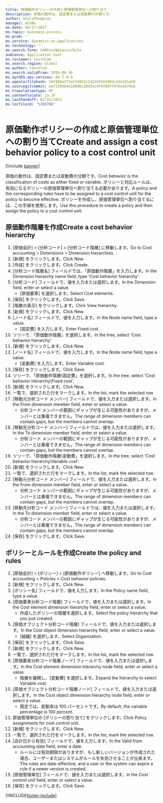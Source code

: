 ```yaml
---
title: 原価動作ポリシーの作成と原価管理単位への割り当て
description: 原価の動作は、固定費または変動費の分類です。
author: ShylaThompson
manager: AnnBe
ms.date: 06/27/2017
ms.topic: business-process
ms.prod: ''
ms.service: dynamics-ax-applications
ms.technology: ''
ms.search.form: CAMCostBehaviorRule
audience: Application User
ms.reviewer: roschlom
ms.search.region: Global
ms.author: roschlom
ms.search.validFrom: 2016-06-30
ms.dyn365.ops.version: AX 7.0.0
ms.openlocfilehash: 58f888a373af33832c24518fbb5483c3de2d1a58
ms.sourcegitcommit: eaf330dbee1db96c20d5ac479f007747bea079eb
ms.translationtype: HT
ms.contentlocale: ja-JP
ms.lasthandoff: 02/15/2021
ms.locfileid: "5208706"
---
```

# <a name="create-and-assign-a-cost-behavior-policy-to-a-cost-control-unit"></a><span data-ttu-id="e8148-103">原価動作ポリシーの作成と原価管理単位への割り当て</span><span class="sxs-lookup"><span data-stu-id="e8148-103">Create and assign a cost behavior policy to a cost control unit</span></span>

[!include [banner](../../includes/banner.md)]

<span data-ttu-id="e8148-104">原価の動作は、固定費または変動費の分類です。</span><span class="sxs-lookup"><span data-stu-id="e8148-104">Cost behavior is the classification of costs as either fixed or variable.</span></span> <span data-ttu-id="e8148-105">ポリシーと対応ルールは、有効になるポリシーの原価管理単位へ割り当てる必要があります。</span><span class="sxs-lookup"><span data-stu-id="e8148-105">A policy and the corresponding rules have to be assigned to a cost control unit for the policy to become effective.</span></span> <span data-ttu-id="e8148-106">ポリシーを作成し、原価管理単位へ割り当てるには、この手順を使用します。</span><span class="sxs-lookup"><span data-stu-id="e8148-106">Use this procedure to create a policy and then assign the policy to a cost control unit.</span></span>


## <a name="create-a-cost-behavior-hierarchy"></a><span data-ttu-id="e8148-107">原価動作階層を作成</span><span class="sxs-lookup"><span data-stu-id="e8148-107">Create a cost behavior hierarchy</span></span>
1. <span data-ttu-id="e8148-108">[原価会計] > [分析コード] > [分析コード階層] に移動します。</span><span class="sxs-lookup"><span data-stu-id="e8148-108">Go to Cost accounting > Dimensions > Dimension hierarchies.</span></span>
2. <span data-ttu-id="e8148-109">[新規] をクリックします。</span><span class="sxs-lookup"><span data-stu-id="e8148-109">Click New.</span></span>
3. <span data-ttu-id="e8148-110">[作成] をクリックします。</span><span class="sxs-lookup"><span data-stu-id="e8148-110">Click Create.</span></span>
4. <span data-ttu-id="e8148-111">[分析コード階層名] フィールドでは、「原価動作階層」を入力します。</span><span class="sxs-lookup"><span data-stu-id="e8148-111">In the Dimension hierarchy name field, type 'Cost behavior hierarchy'.</span></span>
5. <span data-ttu-id="e8148-112">[分析コード] フィールドで、値を入力または選択します。</span><span class="sxs-lookup"><span data-stu-id="e8148-112">In the Dimension field, enter or select a value.</span></span>
    * <span data-ttu-id="e8148-113">[原価要素] を選択します。</span><span class="sxs-lookup"><span data-stu-id="e8148-113">Select Cost elements.</span></span>  
6. <span data-ttu-id="e8148-114">[保存] をクリックします。</span><span class="sxs-lookup"><span data-stu-id="e8148-114">Click Save.</span></span>
7. <span data-ttu-id="e8148-115">[階層の表示] をクリックします。</span><span class="sxs-lookup"><span data-stu-id="e8148-115">Click View hierarchy.</span></span>
8. <span data-ttu-id="e8148-116">[新規] をクリックします。</span><span class="sxs-lookup"><span data-stu-id="e8148-116">Click New.</span></span>
9. <span data-ttu-id="e8148-117">[ノード名] フィールドで、値を入力します。</span><span class="sxs-lookup"><span data-stu-id="e8148-117">In the Node name field, type a value.</span></span>
    * <span data-ttu-id="e8148-118">[固定費] を入力します。</span><span class="sxs-lookup"><span data-stu-id="e8148-118">Enter Fixed cost.</span></span>  
10. <span data-ttu-id="e8148-119">ツリーで、「原価動作階層」を選択します。</span><span class="sxs-lookup"><span data-stu-id="e8148-119">In the tree, select 'Cost behavior hierarchy'.</span></span>
11. <span data-ttu-id="e8148-120">[新規] をクリックします。</span><span class="sxs-lookup"><span data-stu-id="e8148-120">Click New.</span></span>
12. <span data-ttu-id="e8148-121">[ノード名] フィールドで、値を入力します。</span><span class="sxs-lookup"><span data-stu-id="e8148-121">In the Node name field, type a value.</span></span>
    * <span data-ttu-id="e8148-122">[変動費] を入力します。</span><span class="sxs-lookup"><span data-stu-id="e8148-122">Enter Variable cost.</span></span>  
13. <span data-ttu-id="e8148-123">[保存] をクリックします。</span><span class="sxs-lookup"><span data-stu-id="e8148-123">Click Save.</span></span>
14. <span data-ttu-id="e8148-124">ツリーで、「原価動作階層\固定費」を選択します。</span><span class="sxs-lookup"><span data-stu-id="e8148-124">In the tree, select 'Cost behavior hierarchy\Fixed cost'.</span></span>
15. <span data-ttu-id="e8148-125">[新規] をクリックします。</span><span class="sxs-lookup"><span data-stu-id="e8148-125">Click New.</span></span>
16. <span data-ttu-id="e8148-126">一覧で、選択された行をマークします。</span><span class="sxs-lookup"><span data-stu-id="e8148-126">In the list, mark the selected row.</span></span>
17. <span data-ttu-id="e8148-127">[移動元分析コード メンバー] フィールドで、値を入力または選択します。</span><span class="sxs-lookup"><span data-stu-id="e8148-127">In the From dimension member field, enter or select a value.</span></span>
    * <span data-ttu-id="e8148-128">分析コード メンバーの範囲にギャップが生じる可能性がありますが、メンバーとは重複できません。</span><span class="sxs-lookup"><span data-stu-id="e8148-128">The range of dimension members can contain gaps, but the members cannot overlap.</span></span>  
18. <span data-ttu-id="e8148-129">[移動先分析コード メンバー] フィールドでは、値を入力または選択します。</span><span class="sxs-lookup"><span data-stu-id="e8148-129">In the To dimension member field, enter or select a value.</span></span>
    * <span data-ttu-id="e8148-130">分析コード メンバーの範囲にギャップが生じる可能性がありますが、メンバーとは重複できません。</span><span class="sxs-lookup"><span data-stu-id="e8148-130">The range of dimension members can contain gaps, but the members cannot overlap.</span></span>  
19. <span data-ttu-id="e8148-131">ツリーで、「原価動作階層\変動費」を選択します。</span><span class="sxs-lookup"><span data-stu-id="e8148-131">In the tree, select 'Cost behavior hierarchy\Variable cost'.</span></span>
20. <span data-ttu-id="e8148-132">[新規] をクリックします。</span><span class="sxs-lookup"><span data-stu-id="e8148-132">Click New.</span></span>
21. <span data-ttu-id="e8148-133">一覧で、選択された行をマークします。</span><span class="sxs-lookup"><span data-stu-id="e8148-133">In the list, mark the selected row.</span></span>
22. <span data-ttu-id="e8148-134">[移動元分析コード メンバー] フィールドで、値を入力または選択します。</span><span class="sxs-lookup"><span data-stu-id="e8148-134">In the From dimension member field, enter or select a value.</span></span>
    * <span data-ttu-id="e8148-135">分析コード メンバーの範囲にギャップが生じる可能性がありますが、メンバーとは重複できません。</span><span class="sxs-lookup"><span data-stu-id="e8148-135">The range of dimension members can contain gaps, but the members cannot overlap.</span></span>  
23. <span data-ttu-id="e8148-136">[移動先分析コード メンバー] フィールドでは、値を入力または選択します。</span><span class="sxs-lookup"><span data-stu-id="e8148-136">In the To dimension member field, enter or select a value.</span></span>
    * <span data-ttu-id="e8148-137">分析コード メンバーの範囲にギャップが生じる可能性がありますが、メンバーとは重複できません。</span><span class="sxs-lookup"><span data-stu-id="e8148-137">The range of dimension members can contain gaps, but the members cannot overlap.</span></span>  
24. <span data-ttu-id="e8148-138">[保存] をクリックします。</span><span class="sxs-lookup"><span data-stu-id="e8148-138">Click Save.</span></span>

## <a name="create-the-policy-and-rules"></a><span data-ttu-id="e8148-139">ポリシーとルールを作成</span><span class="sxs-lookup"><span data-stu-id="e8148-139">Create the policy and rules</span></span>
1. <span data-ttu-id="e8148-140">[原価会計] > [ポリシー] > [原価動作ポリシー] へ移動します。</span><span class="sxs-lookup"><span data-stu-id="e8148-140">Go to Cost accounting > Policies > Cost behavior policies.</span></span>
2. <span data-ttu-id="e8148-141">[新規] をクリックします。</span><span class="sxs-lookup"><span data-stu-id="e8148-141">Click New.</span></span>
3. <span data-ttu-id="e8148-142">[ポリシー名] フィールドで、値を入力します。</span><span class="sxs-lookup"><span data-stu-id="e8148-142">In the Policy name field, type a value.</span></span>
4. <span data-ttu-id="e8148-143">[原価要素分析コード階層] フィールドで、値を入力または選択します。</span><span class="sxs-lookup"><span data-stu-id="e8148-143">In the Cost element dimension hierarchy field, enter or select a value.</span></span>
    * <span data-ttu-id="e8148-144">作成したポリシーの階層を選択します。</span><span class="sxs-lookup"><span data-stu-id="e8148-144">Select the policy hierarchy that you just created.</span></span>  
5. <span data-ttu-id="e8148-145">[原価オブジェクト分析コード階層] フィールドで、値を入力または選択します。</span><span class="sxs-lookup"><span data-stu-id="e8148-145">In the Cost object dimension hierarchy field, enter or select a value.</span></span>
    * <span data-ttu-id="e8148-146">[組織] を選択します。</span><span class="sxs-lookup"><span data-stu-id="e8148-146">Select Organization.</span></span>  
6. <span data-ttu-id="e8148-147">[保存] をクリックします。</span><span class="sxs-lookup"><span data-stu-id="e8148-147">Click Save.</span></span>
7. <span data-ttu-id="e8148-148">[新規] をクリックします。</span><span class="sxs-lookup"><span data-stu-id="e8148-148">Click New.</span></span>
8. <span data-ttu-id="e8148-149">一覧で、選択された行をマークします。</span><span class="sxs-lookup"><span data-stu-id="e8148-149">In the list, mark the selected row.</span></span>
9. <span data-ttu-id="e8148-150">[原価要素分析コード階層ノード] フィールドで、値を入力または選択します。</span><span class="sxs-lookup"><span data-stu-id="e8148-150">In the Cost element dimension hierarchy node field, enter or select a value.</span></span>
    * <span data-ttu-id="e8148-151">階層を展開し、[変動費] を選択します。</span><span class="sxs-lookup"><span data-stu-id="e8148-151">Expand the hierarchy to select Variable cost.</span></span>  
10. <span data-ttu-id="e8148-152">[原価オブジェクト分析コード階層ノード] フィールドで、値を入力または選択します。</span><span class="sxs-lookup"><span data-stu-id="e8148-152">In the Cost object dimension hierarchy node field, enter or select a value.</span></span>
    * <span data-ttu-id="e8148-153">既定では、変動率は 100 パーセントです。</span><span class="sxs-lookup"><span data-stu-id="e8148-153">By default, the variable percentage is 100 percent.</span></span>  
11. <span data-ttu-id="e8148-154">原価管理単位の [ポリシーの割り当て] をクリックします。</span><span class="sxs-lookup"><span data-stu-id="e8148-154">Click Policy assignments for cost control unit.</span></span>
12. <span data-ttu-id="e8148-155">[新規] をクリックします。</span><span class="sxs-lookup"><span data-stu-id="e8148-155">Click New.</span></span>
13. <span data-ttu-id="e8148-156">一覧で、選択された行をマークします。</span><span class="sxs-lookup"><span data-stu-id="e8148-156">In the list, mark the selected row.</span></span>
14. <span data-ttu-id="e8148-157">[会計日から有効] フィールドで、値を入力します。</span><span class="sxs-lookup"><span data-stu-id="e8148-157">In the Valid from accounting date field, enter a date.</span></span>
    * <span data-ttu-id="e8148-158">ルールには有効期限がありますが、もし新しいバージョンが作成された場合、ユーザーまたはシステムがルールを失効させることが出来ます。</span><span class="sxs-lookup"><span data-stu-id="e8148-158">The rules are date-effective, and a user or the system can expire a rule if a newer version is created.</span></span>  
15. <span data-ttu-id="e8148-159">[原価管理単位] フィールドで、値を入力または選択します。</span><span class="sxs-lookup"><span data-stu-id="e8148-159">In the Cost control unit field, enter or select a value.</span></span>
16. <span data-ttu-id="e8148-160">[保存] をクリックします。</span><span class="sxs-lookup"><span data-stu-id="e8148-160">Click Save.</span></span>



[!INCLUDE[footer-include](../../../includes/footer-banner.md)]